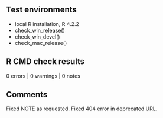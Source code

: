 ## Test environments

* local R installation, R 4.2.2
* check_win_release()
* check_win_devel()
* check_mac_release()

## R CMD check results

0 errors | 0 warnings | 0 notes

## Comments

Fixed NOTE as requested. Fixed 404 error in deprecated URL.
